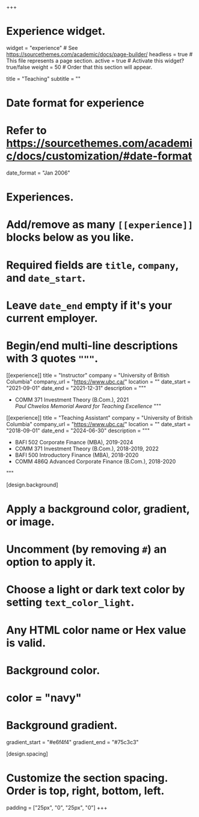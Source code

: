 +++
# Experience widget.
widget = "experience"  # See https://sourcethemes.com/academic/docs/page-builder/
headless = true  # This file represents a page section.
active = true  # Activate this widget? true/false
weight = 50  # Order that this section will appear.

title = "Teaching"
subtitle = ""

# Date format for experience
#   Refer to https://sourcethemes.com/academic/docs/customization/#date-format
date_format = "Jan 2006"

# Experiences.
#   Add/remove as many `[[experience]]` blocks below as you like.
#   Required fields are `title`, `company`, and `date_start`.
#   Leave `date_end` empty if it's your current employer.
#   Begin/end multi-line descriptions with 3 quotes `"""`.
[[experience]]
  title = "Instructor"
  company = "University of British Columbia"
  company_url = "https://www.ubc.ca/"
  location = ""
  date_start = "2021-09-01"
  date_end = "2021-12-31"
  description = """
  *	COMM 371 Investment Theory (B.Com.), 2021   
  <i>Paul Chwelos Memorial Award for Teaching Excellence</i>
  """

[[experience]]
  title = "Teaching Assistant"
  company = "University of British Columbia"
  company_url = "https://www.ubc.ca/"
  location = ""
  date_start = "2018-09-01"
  date_end = "2024-06-30"
  description = """
  *	BAFI 502 Corporate Finance (MBA), 2019-2024
  * COMM 371 Investment Theory (B.Com.), 2018-2019, 2022
  * BAFI 500 Introductory Finance (MBA), 2018-2020
  * COMM 486Q Advanced Corporate Finance (B.Com.), 2018-2020
  

  """

  


[design.background]
  # Apply a background color, gradient, or image.
  #   Uncomment (by removing `#`) an option to apply it.
  #   Choose a light or dark text color by setting `text_color_light`.
  #   Any HTML color name or Hex value is valid.

  # Background color.
  # color = "navy"
  
  # Background gradient.
  gradient_start = "#e6f4f4"
  gradient_end = "#75c3c3"

[design.spacing]
  # Customize the section spacing. Order is top, right, bottom, left.
  padding = ["25px", "0", "25px", "0"]
+++

